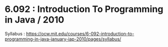 # 6.092 : Introduction To Programming in Java / 2010
Syllabus : https://ocw.mit.edu/courses/6-092-introduction-to-programming-in-java-january-iap-2010/pages/syllabus/
